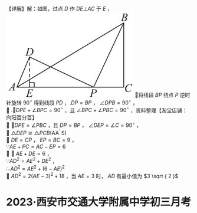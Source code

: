 【详解】解：如图，过点 $D$ 作 $D E \bot A C$ 于 $E$ ，
![](<../../qs_image_DB/专题2-4_瓜豆轨最值模型：为什么我们喜欢手拉手（直线与曲线）（解析版）_/9e566d779343da1d97c6a06617f4a4b594520b11898d2442f15188ea60d47c76.jpg>)
将线段 $B P$ 绕点 $P$ 逆时针旋转 $9 0 ^ { \circ }$ 得到线段 $P D$ ，$. D P { = } B P$ ， $\angle D P B = 9 0 ^ { \circ }$ ，  
 $. \angle D P E + \angle B P C = 9 0 ^ { \circ }$ ，且 $\angle B P C + \angle P B C = 9 0 ^ { \circ }$ ，资料整理【淘宝店铺：向阳百分百】  
 $\angle D P E = \angle P B C$ ，且 $D P = B P$ ， $\angle D E P = \angle C = 9 0 ^ { \circ }$ ，  
 $\triangle D E P \cong \triangle P C B ( \mathrm { A A ^ { \prime } }$ S)  
 $D E = C P$ ， $E P = B C = 9$ ，  
$\because A E + P C = A C - E P = 6$   
 $\cdot \ A E + D E = 6$ ，  
$\because A D ^ { 2 } = A E ^ { 2 } + D E ^ { 2 }$ ，  
$\therefore A D ^ { 2 } = A E ^ { 2 } + ( 6 - A E ) ^ { 2 }$   
 $A D ^ { 2 } = 2 ( A E - 3 ) ^ { 2 } + 1 8$ ，当 $A E = 3$ 时， $A D$ 有最小值为 $3 \sqrt { 2 }$
# 2023·西安市交通大学附属中学初三月考
